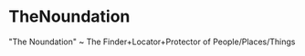 TheNoundation
=============

"The Noundation" ~ The Finder+Locator+Protector of People/Places/Things 